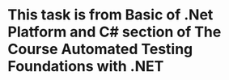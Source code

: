 # This task is from Basic of .Net Platform and C# section of The Course Automated Testing Foundations with .NET
